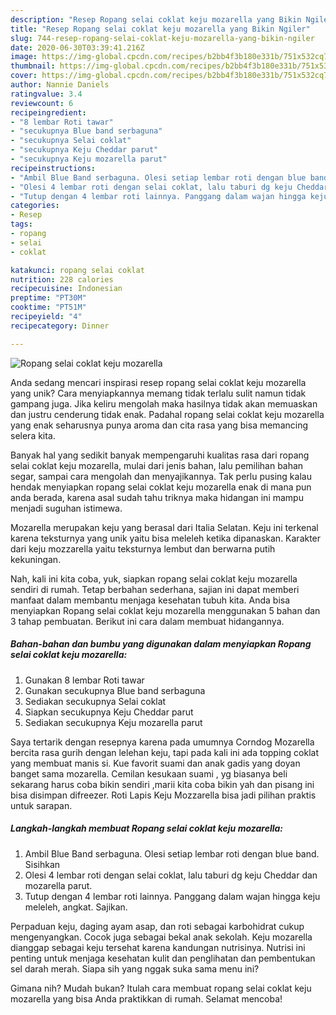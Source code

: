 ```yaml
---
description: "Resep Ropang selai coklat keju mozarella yang Bikin Ngiler"
title: "Resep Ropang selai coklat keju mozarella yang Bikin Ngiler"
slug: 744-resep-ropang-selai-coklat-keju-mozarella-yang-bikin-ngiler
date: 2020-06-30T03:39:41.216Z
image: https://img-global.cpcdn.com/recipes/b2bb4f3b180e331b/751x532cq70/ropang-selai-coklat-keju-mozarella-foto-resep-utama.jpg
thumbnail: https://img-global.cpcdn.com/recipes/b2bb4f3b180e331b/751x532cq70/ropang-selai-coklat-keju-mozarella-foto-resep-utama.jpg
cover: https://img-global.cpcdn.com/recipes/b2bb4f3b180e331b/751x532cq70/ropang-selai-coklat-keju-mozarella-foto-resep-utama.jpg
author: Nannie Daniels
ratingvalue: 3.4
reviewcount: 6
recipeingredient:
- "8 lembar Roti tawar"
- "secukupnya Blue band serbaguna"
- "secukupnya Selai coklat"
- "secukupnya Keju Cheddar parut"
- "secukupnya Keju mozarella parut"
recipeinstructions:
- "Ambil Blue Band serbaguna. Olesi setiap lembar roti dengan blue band. Sisihkan"
- "Olesi 4 lembar roti dengan selai coklat, lalu taburi dg keju Cheddar dan mozarella parut."
- "Tutup dengan 4 lembar roti lainnya. Panggang dalam wajan hingga keju meleleh, angkat. Sajikan."
categories:
- Resep
tags:
- ropang
- selai
- coklat

katakunci: ropang selai coklat 
nutrition: 228 calories
recipecuisine: Indonesian
preptime: "PT30M"
cooktime: "PT51M"
recipeyield: "4"
recipecategory: Dinner

---
```



![Ropang selai coklat keju mozarella](https://img-global.cpcdn.com/recipes/b2bb4f3b180e331b/751x532cq70/ropang-selai-coklat-keju-mozarella-foto-resep-utama.jpg)

Anda sedang mencari inspirasi resep ropang selai coklat keju mozarella yang unik? Cara menyiapkannya memang tidak terlalu sulit namun tidak gampang juga. Jika keliru mengolah maka hasilnya tidak akan memuaskan dan justru cenderung tidak enak. Padahal ropang selai coklat keju mozarella yang enak seharusnya punya aroma dan cita rasa yang bisa memancing selera kita.

Banyak hal yang sedikit banyak mempengaruhi kualitas rasa dari ropang selai coklat keju mozarella, mulai dari jenis bahan, lalu pemilihan bahan segar, sampai cara mengolah dan menyajikannya. Tak perlu pusing kalau hendak menyiapkan ropang selai coklat keju mozarella enak di mana pun anda berada, karena asal sudah tahu triknya maka hidangan ini mampu menjadi suguhan istimewa.

Mozarella merupakan keju yang berasal dari Italia Selatan. Keju ini terkenal karena teksturnya yang unik yaitu bisa meleleh ketika dipanaskan. Karakter dari keju mozzarella yaitu teksturnya lembut dan berwarna putih kekuningan.


Nah, kali ini kita coba, yuk, siapkan ropang selai coklat keju mozarella sendiri di rumah. Tetap berbahan sederhana, sajian ini dapat memberi manfaat dalam membantu menjaga kesehatan tubuh kita. Anda bisa menyiapkan Ropang selai coklat keju mozarella menggunakan 5 bahan dan 3 tahap pembuatan. Berikut ini cara dalam membuat hidangannya.

<!--inarticleads1-->

##### Bahan-bahan dan bumbu yang digunakan dalam menyiapkan Ropang selai coklat keju mozarella:

1. Gunakan 8 lembar Roti tawar
1. Gunakan secukupnya Blue band serbaguna
1. Sediakan secukupnya Selai coklat
1. Siapkan secukupnya Keju Cheddar parut
1. Sediakan secukupnya Keju mozarella parut


Saya tertarik dengan resepnya karena pada umumnya Corndog Mozarella bercita rasa gurih dengan lelehan keju, tapi pada kali ini ada topping coklat yang membuat manis si. Kue favorit suami dan anak gadis yang doyan banget sama mozarella. Cemilan kesukaan suami , yg biasanya beli sekarang harus coba bikin sendiri ,marii kita coba bikin yah dan pisang ini bisa disimpan difreezer. Roti Lapis Keju Mozzarella bisa jadi pilihan praktis untuk sarapan. 

<!--inarticleads2-->

##### Langkah-langkah membuat Ropang selai coklat keju mozarella:

1. Ambil Blue Band serbaguna. Olesi setiap lembar roti dengan blue band. Sisihkan
1. Olesi 4 lembar roti dengan selai coklat, lalu taburi dg keju Cheddar dan mozarella parut.
1. Tutup dengan 4 lembar roti lainnya. Panggang dalam wajan hingga keju meleleh, angkat. Sajikan.


Perpaduan keju, daging ayam asap, dan roti sebagai karbohidrat cukup mengenyangkan. Cocok juga sebagai bekal anak sekolah. Keju mozarella dianggap sebagai keju tersehat karena kandungan nutrisinya. Nutrisi ini penting untuk menjaga kesehatan kulit dan penglihatan dan pembentukan sel darah merah. Siapa sih yang nggak suka sama menu ini? 

Gimana nih? Mudah bukan? Itulah cara membuat ropang selai coklat keju mozarella yang bisa Anda praktikkan di rumah. Selamat mencoba!
